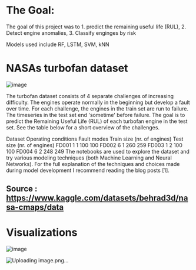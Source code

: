 # The Goal:
The goal of this project was to 1. predict the remaining useful life (RUL), 2. Detect engine anomalies, 3. Classify enginges by risk

Models used include RF, LSTM, SVM, kNN

# NASAs turbofan dataset

![image](https://github.com/user-attachments/assets/f350d737-bbcf-4be0-a9e4-0704345aa30f)




The turbofan dataset consists of 4 separate challenges of increasing difficulty. The engines operate normally in the beginning but develop a fault over time. For each challenge, the engines in the train set are run to failure. The timeseries in the test set end 'sometime' before failure. The goal is to predict the Remaining Useful Life (RUL) of each turbofan engine in the test set. See the table below for a short overview of the challenges.

Dataset	Operating conditions	Fault modes	Train size (nr. of engines)	Test size (nr. of engines)
FD001	1	1	100	100
FD002	6	1	260	259
FD003	1	2	100	100
FD004	6	2	248	249
The notebooks are used to explore the dataset and try various modeling techniques (both Machine Learning and Neural Networks). For the full explanation of the techniques and choices made during model development I recommend reading the blog posts [1].

## Source : https://www.kaggle.com/datasets/behrad3d/nasa-cmaps/data

# Visualizations

![image](https://github.com/user-attachments/assets/25f32bfc-8f4e-4147-956d-a54db638e438)


![Uploading image.png…]()
